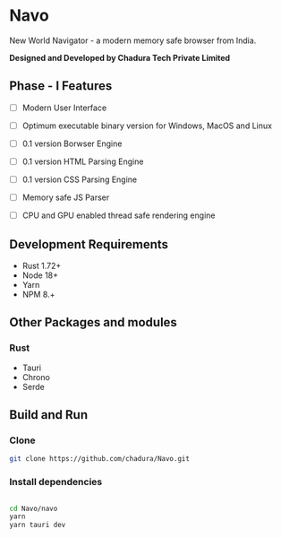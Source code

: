 # Navo
New World Navigator - a modern memory safe browser from India.


**Designed and Developed by Chadura Tech Private Limited**


## Phase - I Features

- [ ] Modern User Interface
- [ ] Optimum executable binary version for Windows, MacOS and Linux
- [ ] 0.1 version Borwser Engine
- [ ] 0.1 version HTML Parsing Engine
- [ ] 0.1 version CSS Parsing  Engine
- [ ] Memory safe JS Parser
- [ ] CPU and GPU enabled thread safe rendering engine


## Development Requirements 

- Rust 1.72+
- Node 18+
- Yarn
- NPM 8.+


## Other Packages and modules

### Rust
 - Tauri
 - Chrono
 - Serde


## Build and Run


### Clone 
```sh
git clone https://github.com/chadura/Navo.git
```


### Install dependencies
```sh

cd Navo/navo
yarn
yarn tauri dev
``` 	 
